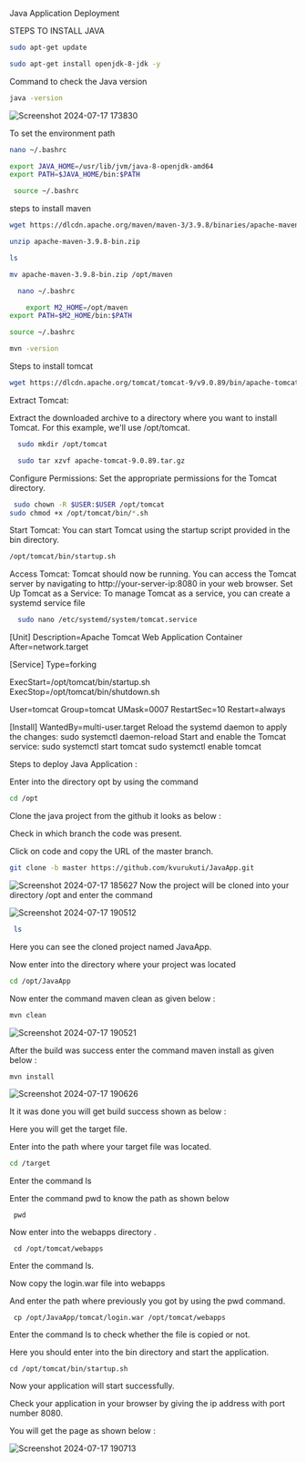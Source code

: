 Java Application Deployment 

STEPS TO INSTALL JAVA
   ```bash
  sudo apt-get update
``` 
   ```bash
   sudo apt-get install openjdk-8-jdk -y

``` 
Command to check the Java version
   ```bash
  java -version
``` 
![Screenshot 2024-07-17 173830](https://github.com/user-attachments/assets/8fd010a8-f7a6-4157-88d0-3d80793df1c6)

To set the environment path 
   ```bash
   nano ~/.bashrc
``` 
   ```bash
   export JAVA_HOME=/usr/lib/jvm/java-8-openjdk-amd64
export PATH=$JAVA_HOME/bin:$PATH
  
``` 
   ```bash
    source ~/.bashrc
``` 
steps to install maven 
   ```bash
  wget https://dlcdn.apache.org/maven/maven-3/3.9.8/binaries/apache-maven-3.9.8-bin.zip
``` 
   ```bash
  unzip apache-maven-3.9.8-bin.zip
``` 
```bash
ls
``` 
```bash
mv apache-maven-3.9.8-bin.zip /opt/maven 
``` 
```bash
  nano ~/.bashrc  
``` 
```bash
    export M2_HOME=/opt/maven
export PATH=$M2_HOME/bin:$PATH
``` 


```bash
source ~/.bashrc
``` 
```bash
mvn -version
``` 
Steps to install tomcat 
```bash
wget https://dlcdn.apache.org/tomcat/tomcat-9/v9.0.89/bin/apache-tomcat-9.0.89.tar.gz 
``` 
Extract Tomcat:

Extract the downloaded archive to a directory where you want to install Tomcat. For this example, we'll use /opt/tomcat.
```bash
  sudo mkdir /opt/tomcat  
``` 
```bash
  sudo tar xzvf apache-tomcat-9.0.89.tar.gz   
``` 
Configure Permissions:
Set the appropriate permissions for the Tomcat directory.
```bash
 sudo chown -R $USER:$USER /opt/tomcat
sudo chmod +x /opt/tomcat/bin/*.sh    
``` 
Start Tomcat:
You can start Tomcat using the startup script provided in the bin directory.
```bash
/opt/tomcat/bin/startup.sh
``` 
Access Tomcat:
Tomcat should now be running. You can access the Tomcat server by navigating to
 http://your-server-ip:8080 in your web browser.
Set Up Tomcat as a Service:
To manage Tomcat as a service, you can create a systemd service file
```bash
  sudo nano /etc/systemd/system/tomcat.service  
``` 

[Unit]
Description=Apache Tomcat Web Application Container
After=network.target

[Service]
Type=forking

ExecStart=/opt/tomcat/bin/startup.sh
ExecStop=/opt/tomcat/bin/shutdown.sh

User=tomcat
Group=tomcat
UMask=0007
RestartSec=10
Restart=always

[Install]
WantedBy=multi-user.target
Reload the systemd daemon to apply the changes:
sudo systemctl daemon-reload
Start and enable the Tomcat service:
sudo systemctl start tomcat
sudo systemctl enable tomcat


Steps to deploy Java Application : 

  Enter into the directory opt by using the command 
 
```bash
cd /opt
```
  Clone the java project from the github it looks as  below : 

 

Check in which branch the code was present.

Click on code and copy the URL of the master branch.

 ```bash
git clone -b master https://github.com/kvurukuti/JavaApp.git
```                      
 ![Screenshot 2024-07-17 185627](https://github.com/user-attachments/assets/50004c65-33b3-4bfa-901e-e36f410fda7a)
Now the project will be cloned into your directory /opt and enter the command 

![Screenshot 2024-07-17 190512](https://github.com/user-attachments/assets/4199f7ed-8c95-48e5-bdac-3fb670a9c8fa)


  ```bash
   ls
```

                    
Here you can see the cloned project named JavaApp.

Now enter into the directory where your project was located

```bash
cd /opt/JavaApp
```

                             
 Now enter the command  maven clean as given below :  

```bash
mvn clean
```
![Screenshot 2024-07-17 190521](https://github.com/user-attachments/assets/8165a43b-2b56-4279-b38d-d22794b087dc)



After the build was success enter the command maven install as given below : 


   ```bash
  mvn install
```
![Screenshot 2024-07-17 190626](https://github.com/user-attachments/assets/441d6b24-1663-40b0-868c-158127a89499)




  It it was done you will get build success shown as below : 

 

Here you will get the target file.

Enter into the path where your target file was located.


     
```bash
cd /target
```
 
Enter the command   ls      
     
 Enter the command pwd to know the path as shown below        

     pwd 



Now enter into the webapps directory .


  

  
     cd /opt/tomcat/webapps

Enter the command ls.

Now  copy the login.war file into webapps

And enter the path where previously you got by using the pwd command.     

     
     cp /opt/JavaApp/tomcat/login.war /opt/tomcat/webapps         
  Enter the command ls to check whether the file is copied or not.
       
  Here you should enter into the bin directory and start the application.

    cd /opt/tomcat/bin/startup.sh
   

 Now your application will start successfully.

Check your application in your browser by giving the ip address with port number 8080.
                                    
You will get the page as shown below : 
                 

                 

![Screenshot 2024-07-17 190713](https://github.com/user-attachments/assets/835b46b6-4415-4953-8951-001e934700ed)











                                                                                 



                                                                                    


